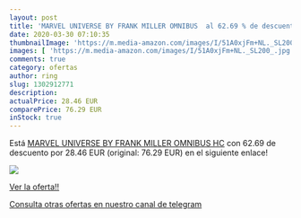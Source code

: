 ```yaml
---
layout: post
title: 'MARVEL UNIVERSE BY FRANK MILLER OMNIBUS  al 62.69 % de descuento'
date: 2020-03-30 07:10:35
thumbnailImage: 'https://m.media-amazon.com/images/I/51A0xjFm+NL._SL200_.jpg'
images: [ 'https://m.media-amazon.com/images/I/51A0xjFm+NL._SL200_.jpg' ]
comments: true
category: ofertas
author: ring
slug: 1302912771
description:
actualPrice: 28.46 EUR
comparePrice: 76.29 EUR
inStock: true
---
```


Está [MARVEL UNIVERSE BY FRANK MILLER OMNIBUS HC](https://www.amazon.es/dp/1302912771/?tag=redken-21) con 62.69 de descuento por 28.46 EUR (original: 76.29 EUR) en el siguiente enlace!

[![](https://m.media-amazon.com/images/I/51A0xjFm+NL._SL200_.jpg)](https://www.amazon.es/dp/1302912771/?tag=redken-21)

[Ver la oferta!!](https://www.amazon.es/dp/1302912771/?tag=redken-21)

[Consulta otras ofertas en nuestro canal de telegram](https://t.me/s/ofertas25)
